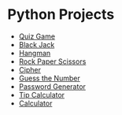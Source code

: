 <h1>Python Projects</h1>
<ul>
    <li><a href="https://github.com/jungheeyu/python-bootcamp/blob/main/quiz-game/README.md">Quiz Game</a></li>
    <li><a href="https://github.com/jungheeyu/python-bootcamp/blob/main/blackjack/README.md">Black Jack</a></li>
    <li><a href="https://github.com/jungheeyu/python-bootcamp/blob/main/hangman/README.md">Hangman</a></li>
    <li><a href="https://github.com/jungheeyu/python-bootcamp/blob/main/rock_paper_scissors/README.md">Rock Paper Scissors</a></li>
    <li><a href="https://github.com/jungheeyu/python-bootcamp/blob/main/cipher/README.md">Cipher</a></li>
    <li><a href="https://github.com/jungheeyu/python-bootcamp/blob/main/guess_the_number/README.md">Guess the Number</a></li>
    <li><a href="https://github.com/jungheeyu/python-bootcamp/blob/main/password_generator/README.md">Password Generator</a></li>
    <li><a href="https://github.com/jungheeyu/python-bootcamp/blob/main/tip_calculator/README.md">Tip Calculator</a></li>
    <li><a href="https://github.com/jungheeyu/python-bootcamp/blob/main/calculator/README.md">Calculator</a></li>  
  <!--     <li><a href=""></a></li> -->
<ul>
